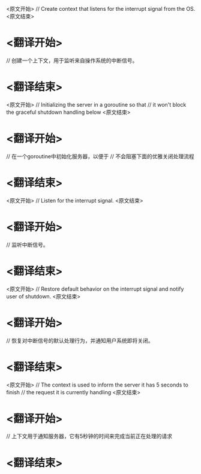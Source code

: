 
<原文开始>
// Create context that listens for the interrupt signal from the OS.
<原文结束>

# <翻译开始>
// 创建一个上下文，用于监听来自操作系统的中断信号。
# <翻译结束>


<原文开始>
	// Initializing the server in a goroutine so that
	// it won't block the graceful shutdown handling below
<原文结束>

# <翻译开始>
// 在一个goroutine中初始化服务器，以便于
// 不会阻塞下面的优雅关闭处理流程
# <翻译结束>


<原文开始>
// Listen for the interrupt signal.
<原文结束>

# <翻译开始>
// 监听中断信号。
# <翻译结束>


<原文开始>
// Restore default behavior on the interrupt signal and notify user of shutdown.
<原文结束>

# <翻译开始>
// 恢复对中断信号的默认处理行为，并通知用户系统即将关闭。
# <翻译结束>


<原文开始>
	// The context is used to inform the server it has 5 seconds to finish
	// the request it is currently handling
<原文结束>

# <翻译开始>
// 上下文用于通知服务器，它有5秒钟的时间来完成当前正在处理的请求
# <翻译结束>

